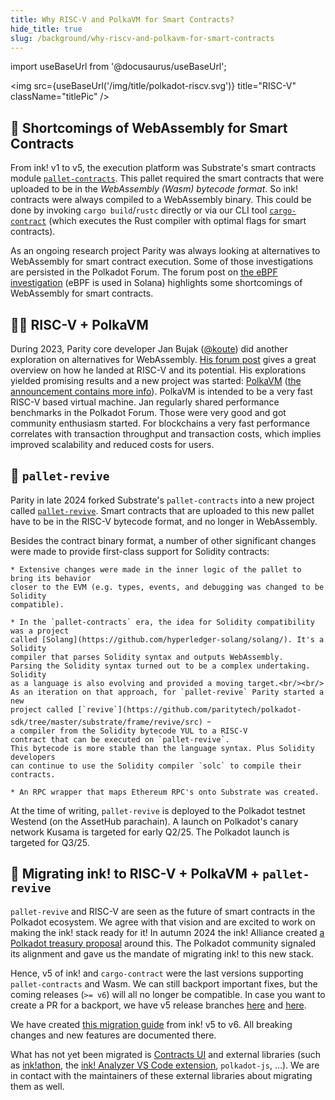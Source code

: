 ```yaml
---
title: Why RISC-V and PolkaVM for Smart Contracts?
hide_title: true
slug: /background/why-riscv-and-polkavm-for-smart-contracts
---
```


<head>
    <meta name="description" content="What is PolkaVM? And what does it mean for smart contracts in Polkadot." />
    <meta name="keywords" content="Polkadot, PolkaVM, RISC-V, RISCV, Smart Contracts" />
    <meta property="og:title" content="Why RISC-V and PolkaVM for Smart Contracts?" />
    <meta property="og:description" content="What is PolkaVM? And what does it mean for smart contracts in Polkadot." />
    <meta property="og:image" content="https://use-ink.com/img/opengraph/riscv-polkavm.png" />
    <meta property="og:image:width" content="1200" />
    <meta property="og:image:height" content="630" />
    <meta property="og:image:alt" content="RISC-V, PolkaVM, and ink!" />
    <meta property="og:image:type" content="image/png" />
</head>

import useBaseUrl from '@docusaurus/useBaseUrl';

<img src={useBaseUrl('/img/title/polkadot-riscv.svg')} title="RISC-V" className="titlePic"  />

## 🤔 Shortcomings of WebAssembly for Smart Contracts

From ink! v1 to v5, the execution platform was Substrate's smart contracts
module [`pallet-contracts`](https://github.com/paritytech/polkadot-sdk/tree/master/substrate/frame/contracts/).
This pallet required the smart contracts that were uploaded to be in the _WebAssembly
(Wasm) bytecode format_. So ink! contracts were always compiled to a WebAssembly binary.
This could be done by invoking `cargo build`/`rustc` directly or via our CLI tool
[`cargo-contract`](https://github.com/use-ink/cargo-contract) (which executes the
Rust compiler with optimal flags for smart contracts).

As an ongoing research project Parity was always looking at alternatives to WebAssembly
for smart contract execution. Some of those investigations are
persisted in the Polkadot Forum. The forum post on [the eBPF investigation](https://forum.polkadot.network/t/ebpf-contracts-hackathon/1084)
(eBPF is used in Solana) highlights some shortcomings of WebAssembly for smart contracts.

## 🧑‍🔬 RISC-V + PolkaVM 

During 2023, Parity core developer Jan Bujak ([@koute](https://github.com/koute)) did another
exploration on alternatives for WebAssembly. [His forum post](https://forum.polkadot.network/t/exploring-alternatives-to-wasm-for-smart-contracts/2434)
gives a great overview on how he landed at RISC-V and its potential.
His explorations yielded promising results and a new project
was started: [PolkaVM](https://github.com/paritytech/polkavm)
([the announcement contains more info](https://forum.polkadot.network/t/announcing-polkavm-a-new-risc-v-based-vm-for-smart-contracts-and-possibly-more/3811)).
PolkaVM is intended to be a very fast RISC-V based virtual machine. Jan
regularly shared performance benchmarks in the Polkadot Forum. Those were very
good and got community enthusiasm started.
For blockchains a very fast performance correlates with transaction throughput
and transaction costs, which implies improved scalability and reduced costs for users.

## 🤝 `pallet-revive`

Parity in late 2024 forked Substrate's `pallet-contracts` into a new project called
[`pallet-revive`](https://github.com/paritytech/polkadot-sdk/tree/master/substrate/frame/revive).
Smart contracts that are uploaded to this new pallet have to be
in the RISC-V bytecode format, and no longer in WebAssembly.

Besides the contract binary format, a number of other significant changes were
made to provide first-class support for Solidity contracts:

    * Extensive changes were made in the inner logic of the pallet to bring its behavior
    closer to the EVM (e.g. types, events, and debugging was changed to be Solidity
    compatible).

    * In the `pallet-contracts` era, the idea for Solidity compatibility was a project
    called [Solang](https://github.com/hyperledger-solang/solang/). It's a Solidity
    compiler that parses Solidity syntax and outputs WebAssembly.
    Parsing the Solidity syntax turned out to be a complex undertaking. Solidity
    as a language is also evolving and provided a moving target.<br/><br/>
    As an iteration on that approach, for `pallet-revive` Parity started a new
    project called [`revive`](https://github.com/paritytech/polkadot-sdk/tree/master/substrate/frame/revive/src) ᠆
    a compiler from the Solidity bytecode YUL to a RISC-V
    contract that can be executed on `pallet-revive`.
    This bytecode is more stable than the language syntax. Plus Solidity developers
    can continue to use the Solidity compiler `solc` to compile their contracts.

    * An RPC wrapper that maps Ethereum RPC's onto Substrate was created.

At the time of writing, `pallet-revive` is deployed to the Polkadot testnet Westend
(on the AssetHub parachain).
A launch on Polkadot's canary network Kusama is targeted for early Q2/25.
The Polkadot launch is targeted for Q3/25.

## 🙌 Migrating ink! to RISC-V + PolkaVM + `pallet-revive`

`pallet-revive` and RISC-V are seen as the future of smart contracts in the Polkadot
ecosystem. We agree with that vision and are excited to work on making the ink! stack
ready for it!
In autumn 2024 the ink! Alliance created [a Polkadot treasury proposal](https://forum.polkadot.network/t/treasury-ink-alliance-for-a-more-successful-plaza/9692)
around this.
The Polkadot community signaled its alignment and gave us the mandate of
migrating ink! to this new stack.

Hence, v5 of ink! and `cargo-contract` were the last versions supporting `pallet-contracts`
and Wasm. We can still backport important fixes, but the coming releases (`>= v6`) will
all no longer be compatible. In case you want to create a PR for a backport, we have
v5 release branches [here](https://github.com/use-ink/ink/tree/v5.x) and [here](https://github.com/use-ink/cargo-contract/tree/v5.x.x).

We have created [this migration guide](/docs/v6/faq/migrating-from-ink-5-to-6) from ink! v5 to v6.
All breaking changes and new features are documented there.

What has not yet been migrated is [Contracts UI](https://github.com/use-ink/contracts-ui)
and external libraries (such as [ink!athon](https://inkathon.xyz/), the
[ink! Analyzer VS Code extension](https://marketplace.visualstudio.com/items?itemName=ink-analyzer.ink-analyzer),
`polkadot-js`, …).
We are in contact with the maintainers of these external libraries about migrating 
them as well.

